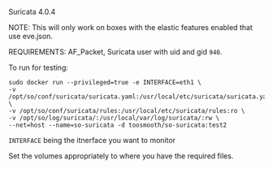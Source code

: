 Suricata 4.0.4

NOTE: This will only work on boxes with the elastic features enabled that use eve.json.

REQUIREMENTS: AF_Packet, Suricata user with uid and gid `940`.


To run for testing:
```
sudo docker run --privileged=true -e INTERFACE=eth1 \ 
-v /opt/so/conf/suricata/suricata.yaml:/usr/local/etc/suricata/suricata.yaml:ro \
-v /opt/so/conf/suricata/rules:/usr/local/etc/suricata/rules:ro \
-v /opt/so/log/suricata/:/usr/local/var/log/suricata/:rw \
--net=host --name=so-suricata -d toosmooth/so-suricata:test2
```

`INTERFACE` being the itnerface you want to monitor

Set the volumes appropriately to where you have the required files.
